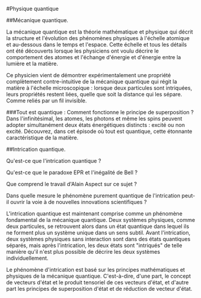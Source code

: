 #Physique quantique


##Mécanique quantique.

La mécanique quantique est la théorie mathématique et physique qui décrit la structure
et l'évolution des phénomènes physiques à l'échelle atomique et au-dessous dans le 
temps et l'espace. Cette échelle et tous les détails ont été découverts lorsque les 
physiciens ont voulu décrire le comportement des atomes et l'échange d'énergie et 
d'énergie entre la lumière et la matière.

Ce physicien vient de démontrer expérimentalement une propriété complètement 
contre-intuitive de la mécanique quantique qui régit la matière à l'échelle 
microscopique : lorsque deux particules sont intriquées, leurs propriétés restent 
liées, quelle que soit la distance qui les sépare. Comme reliés par un fil invisible.

###Tout est quantique : 
Comment fonctionne le principe de superposition ? 
Dans l'infinitésimal, les atomes, les photons et même les spins peuvent adopter 
simultanément deux états énergétiques distincts : excité ou non excité. 
Découvrez, dans cet épisode où tout est quantique, cette étonnante caractéristique 
de la matière.

##Intrication quantique.

Qu'est-ce que l'intrication quantique ? 

Qu'est-ce que le paradoxe EPR et l'inégalité de Bell ? 

Que comprend le travail d'Alain Aspect sur ce sujet ? 

Dans quelle mesure le phénomène purement quantique de l'intrication peut-il ouvrir 
la voie à de nouvelles innovations scientifiques ?

L'intrication quantique est maintenant comprise comme un phénomène fondamental de 
la mécanique quantique. Deux systèmes physiques, comme deux particules, se retrouvent
alors dans un état quantique dans lequel ils ne forment plus un système unique dans
un sens subtil. Avant l'intrication, deux systèmes physiques sans interaction sont 
dans des états quantiques séparés, mais après l'intrication, les deux états sont 
"intriqués" de telle manière qu'il n'est plus possible de décrire les deux systèmes 
individuellement.

Le phénomène d'intrication est basé sur les principes mathématiques et physiques 
de la mécanique quantique. C'est-à-dire, d'une part, le concept de vecteurs d'état 
et le produit tensoriel de ces vecteurs d'état, et d'autre part les principes de 
superposition d'état et de réduction de vecteur d'état.